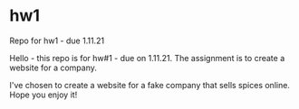 # hw1
Repo for hw1 - due 1.11.21

Hello - this repo is for hw#1 - due on 1.11.21.  The assignment is to create a website for a company.

I've chosen to create a website for a fake company that sells spices online.  Hope you enjoy it!
